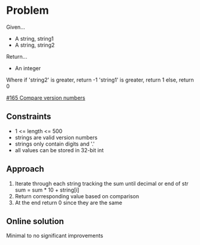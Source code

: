 
# Problem
Given...
- A string, string1
- A string, string2

Return...
- An integer

Where if 
'string2' is greater, return -1
'string1' is greater, return 1
else, return 0

[\#165 Compare version numbers](https://leetcode.com/problems/compare-version-numbers/description/)

## Constraints
- 1 <= length <= 500
- strings are valid version numbers
- strings only contain digits and '.'
- all values can be stored in 32-bit int

## Approach
1. Iterate through each string tracking the sum until decimal or end of str
    sum = sum * 10 + string[i]
2. Return corresponding value based on comparison
3. At the end return 0 since they are the same

## Online solution
Minimal to no significant improvements
